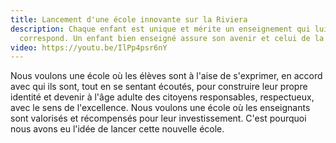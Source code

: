 ```yaml
---
title: Lancement d'une école innovante sur la Riviera
description: Chaque enfant est unique et mérite un enseignement qui lui
  correspond. Un enfant bien enseigné assure son avenir et celui de la société.
video: https://youtu.be/IlPp4psr6nY
---
```

Nous voulons une école où les élèves sont à l'aise de s'exprimer, en accord avec qui ils sont, tout en se sentant écoutés, pour construire leur propre identité et devenir à l'âge adulte des citoyens responsables, respectueux, avec le sens de l'excellence.
Nous voulons une école où les enseignants sont valorisés et récompensés pour leur investissement.
C'est pourquoi nous avons eu l'idée de lancer cette nouvelle école.